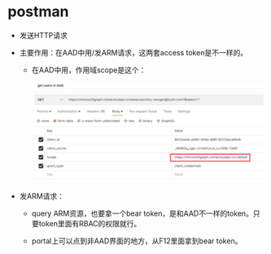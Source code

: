 # postman

- 发送HTTP请求

- 主要作用：在AAD中用/发ARM请求，这两套access token是不一样的。

  - 在AAD中用，作用域scope是这个：

    ![image-20231030170702907](https://raw.githubusercontent.com/hangx969/upload-images-md/main/202310301707977.png)

- 发ARM请求：

  - query ARM资源，也要拿一个bear token，是和AAD不一样的token。只要token里面有RBAC的权限就行。

  - portal上可以点到非AAD界面的地方，从F12里面拿到bear token。